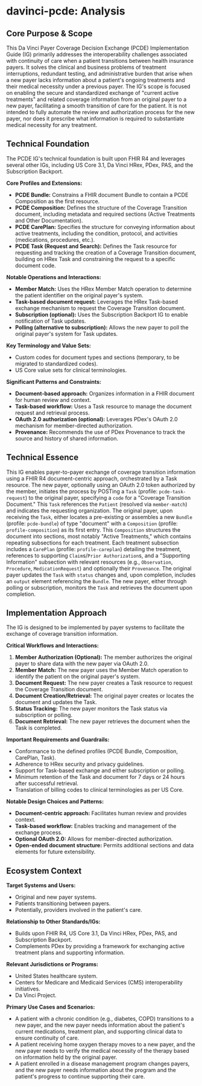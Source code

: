# davinci-pcde: Analysis

## Core Purpose & Scope

This Da Vinci Payer Coverage Decision Exchange (PCDE) Implementation Guide (IG) primarily addresses the interoperability challenges associated with continuity of care when a patient transitions between health insurance payers. It solves the clinical and business problems of treatment interruptions, redundant testing, and administrative burden that arise when a new payer lacks information about a patient's ongoing treatments and their medical necessity under a previous payer. The IG's scope is focused on enabling the secure and standardized exchange of "current active treatments" and related coverage information from an original payer to a new payer, facilitating a smooth transition of care for the patient. It is not intended to fully automate the review and authorization process for the new payer, nor does it prescribe what information is required to substantiate medical necessity for any treatment.

## Technical Foundation

The PCDE IG's technical foundation is built upon FHIR R4 and leverages several other IGs, including US Core 3.1, Da Vinci HRex, PDex, PAS, and the Subscription Backport.

**Core Profiles and Extensions:**

-   **PCDE Bundle:** Constrains a FHIR document Bundle to contain a PCDE Composition as the first resource.
-   **PCDE Composition:** Defines the structure of the Coverage Transition document, including metadata and required sections (Active Treatments and Other Documentation).
-   **PCDE CarePlan:** Specifies the structure for conveying information about active treatments, including the condition, protocol, and activities (medications, procedures, etc.).
-   **PCDE Task (Request and Search):** Defines the Task resource for requesting and tracking the creation of a Coverage Transition document, building on HRex Task and constraining the request to a specific document code.

**Notable Operations and Interactions:**

-   **Member Match:** Uses the HRex Member Match operation to determine the patient identifier on the original payer's system.
-   **Task-based document request:** Leverages the HRex Task-based exchange mechanism to request the Coverage Transition document.
-   **Subscription (optional):** Uses the Subscription Backport IG to enable notification of Task updates.
-   **Polling (alternative to subscription):** Allows the new payer to poll the original payer's system for Task updates.

**Key Terminology and Value Sets:**

-   Custom codes for document types and sections (temporary, to be migrated to standardized codes).
-   US Core value sets for clinical terminologies.

**Significant Patterns and Constraints:**

-   **Document-based approach:** Organizes information in a FHIR document for human review and context.
-   **Task-based workflow:** Uses a Task resource to manage the document request and retrieval process.
-   **OAuth 2.0 authorization (optional):** Leverages PDex's OAuth 2.0 mechanism for member-directed authorization.
-   **Provenance:** Recommends the use of PDex Provenance to track the source and history of shared information.

## Technical Essence

This IG enables payer-to-payer exchange of coverage transition information using a FHIR R4 document-centric approach, orchestrated by a Task resource. The new payer, optionally using an OAuth 2.0 token authorized by the member, initiates the process by POSTing a `Task` (profile: `pcde-task-request`) to the original payer, specifying a `code` for a "Coverage Transition Document." This `Task` references the `Patient` (resolved via `member-match`) and indicates the requesting organization. The original payer, upon receiving the `Task`, either locates a pre-existing or assembles a new `Bundle` (profile: `pcde-bundle`) of type "document" with a `Composition` (profile: `profile-composition`) as its first entry. This `Composition` structures the document into sections, most notably "Active Treatments," which contains repeating subsections for each treatment. Each treatment subsection includes a `CarePlan` (profile: `profile-careplan`) detailing the treatment, references to supporting `Claim`s/`Prior Authorization`s, and a "Supporting Information" subsection with relevant resources (e.g., `Observation`, `Procedure`, `MedicationRequest`) and optionally their `Provenance`. The original payer updates the `Task` with `status` changes and, upon completion, includes an `output` element referencing the `Bundle`. The new payer, either through polling or subscription, monitors the `Task` and retrieves the document upon completion.

## Implementation Approach

The IG is designed to be implemented by payer systems to facilitate the exchange of coverage transition information.

**Critical Workflows and Interactions:**

1.  **Member Authorization (Optional):** The member authorizes the original payer to share data with the new payer via OAuth 2.0.
2.  **Member Match:** The new payer uses the Member Match operation to identify the patient on the original payer's system.
3.  **Document Request:** The new payer creates a Task resource to request the Coverage Transition document.
4.  **Document Creation/Retrieval:** The original payer creates or locates the document and updates the Task.
5.  **Status Tracking:** The new payer monitors the Task status via subscription or polling.
6.  **Document Retrieval:** The new payer retrieves the document when the Task is completed.

**Important Requirements and Guardrails:**

-   Conformance to the defined profiles (PCDE Bundle, Composition, CarePlan, Task).
-   Adherence to HRex security and privacy guidelines.
-   Support for Task-based exchange and either subscription or polling.
-   Minimum retention of the Task and document for 7 days or 24 hours after successful retrieval.
-   Translation of billing codes to clinical terminologies as per US Core.

**Notable Design Choices and Patterns:**

-   **Document-centric approach:** Facilitates human review and provides context.
-   **Task-based workflow:** Enables tracking and management of the exchange process.
-   **Optional OAuth 2.0:** Allows for member-directed authorization.
-   **Open-ended document structure:** Permits additional sections and data elements for future extensibility.

## Ecosystem Context

**Target Systems and Users:**

-   Original and new payer systems.
-   Patients transitioning between payers.
-   Potentially, providers involved in the patient's care.

**Relationship to Other Standards/IGs:**

-   Builds upon FHIR R4, US Core 3.1, Da Vinci HRex, PDex, PAS, and Subscription Backport.
-   Complements PDex by providing a framework for exchanging active treatment plans and supporting information.

**Relevant Jurisdictions or Programs:**

-   United States healthcare system.
-   Centers for Medicare and Medicaid Services (CMS) interoperability initiatives.
-   Da Vinci Project.

**Primary Use Cases and Scenarios:**

-   A patient with a chronic condition (e.g., diabetes, COPD) transitions to a new payer, and the new payer needs information about the patient's current medications, treatment plan, and supporting clinical data to ensure continuity of care.
-   A patient receiving home oxygen therapy moves to a new payer, and the new payer needs to verify the medical necessity of the therapy based on information held by the original payer.
-   A patient enrolled in a disease management program changes payers, and the new payer needs information about the program and the patient's progress to continue supporting their care.
